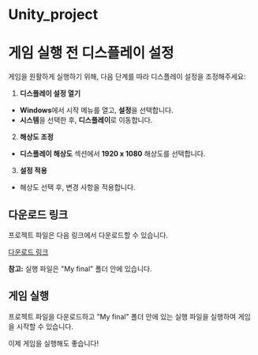 # Unity_project

# 게임 실행 전 디스플레이 설정
게임을 원활하게 실행하기 위해, 다음 단계를 따라 디스플레이 설정을 조정해주세요:

1. **디스플레이 설정 열기**

  - **Windows**에서 시작 메뉴를 열고, **설정**을 선택합니다.
  - **시스템**을 선택한 후, **디스플레이**로 이동합니다.

2. **해상도 조정**

  - **디스플레이 해상도** 섹션에서 **1920 x 1080** 해상도를 선택합니다.

3. **설정 적용**

  - 해상도 선택 후, 변경 사항을 적용합니다.


## 다운로드 링크

프로젝트 파일은 다음 링크에서 다운로드할 수 있습니다.

[다운로드 링크](https://drive.google.com/drive/folders/1QAlsC0iHkTiFLj-cf5hZOS7XZ1euqeaV?usp=drive_link)



**참고:** 실행 파일은 "My final" 폴더 안에 있습니다.

## 게임 실행

프로젝트 파일을 다운로드하고 "My final" 폴더 안에 있는 실행 파일을 실행하여 게임을 시작할 수 있습니다.

이제 게임을 실행해도 좋습니다!
